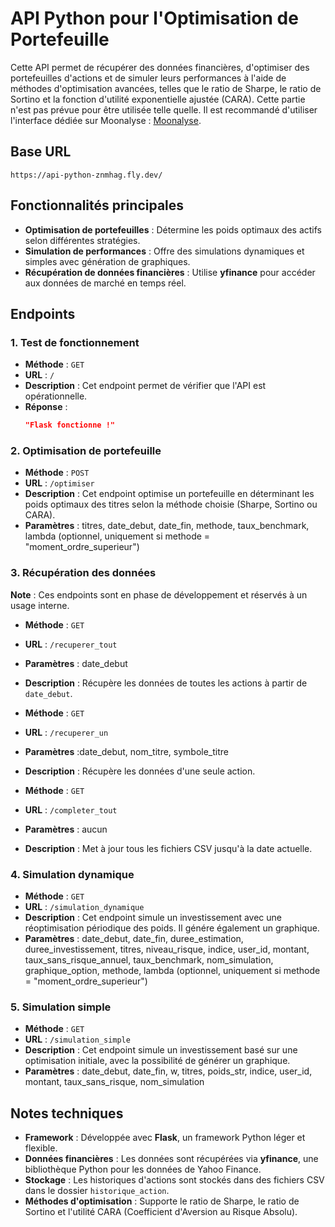 # API Python pour l'Optimisation de Portefeuille

Cette API permet de récupérer des données financières, d'optimiser des portefeuilles d'actions et de simuler leurs performances à l'aide de méthodes d'optimisation avancées, telles que le ratio de Sharpe, le ratio de Sortino et la fonction d'utilité exponentielle ajustée (CARA). Cette partie n'est pas prévue pour être utilisée telle quelle. Il est recommandé d'utiliser l'interface dédiée sur Moonalyse : [Moonalyse](https://moonalyse.com/fichier_php/accueil.php).

## Base URL
```
https://api-python-znmhag.fly.dev/
```

## Fonctionnalités principales
- **Optimisation de portefeuilles** : Détermine les poids optimaux des actifs selon différentes stratégies.
- **Simulation de performances** : Offre des simulations dynamiques et simples avec génération de graphiques.
- **Récupération de données financières** : Utilise **yfinance** pour accéder aux données de marché en temps réel.

## Endpoints

### 1. Test de fonctionnement


- **Méthode** : `GET`
- **URL** : `/`
- **Description** : Cet endpoint permet de vérifier que l'API est opérationnelle.
- **Réponse** :
  ```json
  "Flask fonctionne !"
  ```

### 2. Optimisation de portefeuille

- **Méthode** : `POST`
- **URL** : `/optimiser`
- **Description** : Cet endpoint optimise un portefeuille en déterminant les poids optimaux des titres selon la méthode choisie (Sharpe, Sortino ou CARA).
- **Paramètres** : titres, date_debut, date_fin, methode, taux_benchmark, lambda (optionnel, uniquement si methode = "moment_ordre_superieur")

### 3. Récupération des données
**Note** : Ces endpoints sont en phase de développement et réservés à un usage interne.

- **Méthode** : `GET`
- **URL** : `/recuperer_tout`
- **Paramètres** : date_debut
- **Description** : Récupère les données de toutes les actions à partir de `date_debut`.

- **Méthode** : `GET`
- **URL** : `/recuperer_un`
- **Paramètres** :date_debut, nom_titre, symbole_titre
- **Description** : Récupère les données d'une seule action.

- **Méthode** : `GET`
- **URL** : `/completer_tout` 
- **Paramètres** : aucun
- **Description** : Met à jour tous les fichiers CSV jusqu'à la date actuelle.
### 4. Simulation dynamique

- **Méthode** : `GET`
- **URL** : `/simulation_dynamique`
- **Description** : Cet endpoint simule un investissement avec une réoptimisation périodique des poids. Il génére également un graphique.
- **Paramètres** : date_debut, date_fin, duree_estimation, duree_investissement, titres, niveau_risque, indice, user_id, montant, taux_sans_risque_annuel, taux_benchmark, nom_simulation, graphique_option, methode, lambda (optionnel, uniquement si methode = "moment_ordre_superieur")

### 5. Simulation simple
- **Méthode** : `GET`
- **URL** : `/simulation_simple`
- **Description** : Cet endpoint simule un investissement basé sur une optimisation initiale, avec la possibilité de générer un graphique.
- **Paramètres** : date_debut, date_fin, w, titres, poids_str, indice, user_id, montant, taux_sans_risque, nom_simulation

## Notes techniques
- **Framework** : Développée avec **Flask**, un framework Python léger et flexible.
- **Données financières** : Les données sont récupérées via **yfinance**, une bibliothèque Python pour les données de Yahoo Finance.
- **Stockage** : Les historiques d'actions sont stockés dans des fichiers CSV dans le dossier `historique_action`.
- **Méthodes d'optimisation** : Supporte le ratio de Sharpe, le ratio de Sortino et l'utilité CARA (Coefficient d'Aversion au Risque Absolu).
